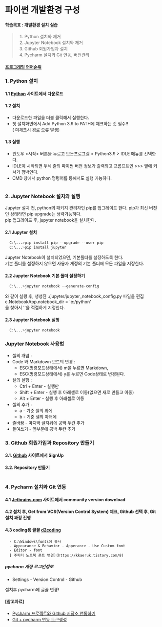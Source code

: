 # 파이썬 개발환경 구성

#### 학습목표 :  개발환경 설치 실습   
> 1.  Python 설치와 제거
> 2.  Jupyter Notebook 설치와 제거
> 3. Github 회원가입과 설치
> 4. Pycharm 설치와 Git 연동, 버전관리

#### [프로그래밍 언어순위](https://www.tiobe.com/tiobe-index/)  


### 1. Python 설치
#### 1.1 [Python](https://www.python.org/) 사이트에서 다운로드 
#### 1.2 설치  
- 다운로드한 파일을 더블 클릭해서 실행한다.  
- 첫 설치화면에서 Add Python 3.9 to PATH에 체크하는 것 필수!!  
  ( 미체크시 경로 오류 발생)

#### 1.3 실행
- 윈도우 <시작> 버튼을 누르고 모든프로그램 > Python3.9 > IDLE 메뉴를 선택한다.
- IDLE이 시작되면 두세 줄의 파이썬 버전 정보가 출력되고 프롬프트인 >>> 옆에 커서가 깜박인다.
- CMD 창에서 python 명령어를 통해서도 실행 가능하다.


```python

```

### 2. Jupyter Notebook 설치와 실행
Jupyter 설치 전, python의 패키지 관리자인 pip를 업그레이드 한다. pip가 최신 버전인 상태라면 pip upgrade는 생략가능하다.  
pip 업그레이드 후, jupyter notebook을 설치한다.
#### 2.1 Jupyter 설치
```python
  C:\...>pip install pip --upgrade --user pip
  C:\...>pip install jupyter  
```  

Jupyter Notebook이 설치되었으면, 기본폴더를 설정하도록 한다.  
기본 폴더를 설정하지 않으면 사용자 계정의 기본 폴더에 모든 파일을 저장한다.  
#### 2.2 Jupyter Notebook 기본 폴더 설정하기
```python
  C:\...>jupyter notebook --generate-config
```
와 같이 실행 후, 생성된 ./jupyter/jupyter_notebook_config.py 파일을 편집  
c.NotebookApp.notebook_dir = 'e:/python'  
을 찾아서 ''을 적절하게 지정한다.  

#### 2.3 Jupyter Notebook 실행
```python
  C:\...>jupyter notebook
```
### Jupyter Notebook 사용법
* 셀의 개념 :  
* Code 와 Markdown 모드의 변경 : 
  + ESC(명령모드상태에서) m을 누르면 Markdown, 
  + ESC(명령모드상태에서) y를 누르면 Code상태로 변경된다.  
* 셀의 실행 :   
  + Ctrl + Enter - 실행만  
  + Shift + Enter - 실행 후 아래셀로 이동(없으면 새로 만들고 이동)  
  + Alt + Enter - 실행 후 아래셀로 이동  
* 셀의 추가  :   
  + a - 기준 셀의 위에  
  + b - 기준 셀의 아래에  
* 줄바꿈 - 마지막 글자뒤에 공백 두칸 추가  
* 들여쓰기 - 앞부분에 공백 두칸 추가


### 3. Github 회원가입과 Repository 만들기
#### 3.1. [Github](https://github.com/) 사이트에서 SignUp
#### 3.2. Repository 만들기


```python

```

### 4. Pycharm 설치와 Git 연동
#### 4.1 [Jetbrains.com](https://www.jetbrains.com/pycharm/) 사이트에서 community version download
#### 4.2 설치 후, Get from VCS(Version Control System) 체크, Github 선택 후, Git 설치 과정 진행
#### 4.3 coding용 글꼴 [d2coding](https://github.com/naver/d2codingfont/releases)
      - C:\Windows\fonts에 복사
      - Appearance & Behavior - Apperance - Use Custom font 
      - Editor - font
      [ 주피터 노트북 폰트 변경](https://kkaeruk.tistory.com/8)
##### pycharm 계정 로그인정보  
- Settings - Version Control - Github
      
설치후 pycharm에 글꼴 변경!


#### [참고자료]
- [Pycharm 프로젝트와 Github 저장소 연동하기](https://ellun.tistory.com/280)  
- [Git + pycharm 연동 토큰생성](https://blog.naver.com/milktea0614/222653009315)


```python

```
